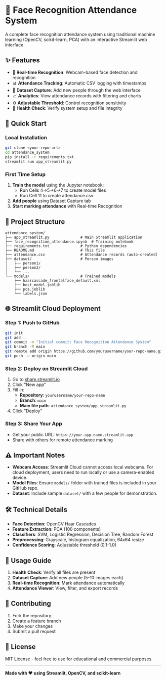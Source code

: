 # 📸 Face Recognition Attendance System

A complete face recognition attendance system using traditional machine learning (OpenCV, scikit-learn, PCA) with an interactive Streamlit web interface.

## ✨ Features

- 🎥 **Real-time Recognition**: Webcam-based face detection and recognition
- 📊 **Attendance Tracking**: Automatic CSV logging with timestamps
- 📸 **Dataset Capture**: Add new people through the web interface
- 📈 **Analytics**: View attendance records with filtering and charts
- ⚙️ **Adjustable Threshold**: Control recognition sensitivity
- 🏥 **Health Check**: Verify system setup and file integrity

## 🚀 Quick Start

### Local Installation
```bash
git clone <your-repo-url>
cd attendance_system
pip install -r requirements.txt
streamlit run app_streamlit.py
```

### First Time Setup
1. **Train the model** using the Jupyter notebook:
   - Run Cells 4→5→6→7 to create model files
   - Run Cell 11 to create attendance.csv
2. **Add people** using Dataset Capture tab
3. **Start marking attendance** with Real-time Recognition

## 📁 Project Structure
```
attendance_system/
├── app_streamlit.py              # Main Streamlit application
├── face_recognition_attendance.ipynb  # Training notebook
├── requirements.txt              # Python dependencies
├── README.md                     # This file
├── attendance.csv                # Attendance records (auto-created)
├── dataset/                      # Person images
│   ├── person1/
│   ├── person2/
│   └── ...
└── models/                       # Trained models
    ├── haarcascade_frontalface_default.xml
    ├── best_model.joblib
    ├── pca.joblib
    └── labels.json
```

## 🌐 Streamlit Cloud Deployment

### Step 1: Push to GitHub
```bash
git init
git add .
git commit -m "Initial commit: Face Recognition Attendance System"
git branch -M main
git remote add origin https://github.com/yourusername/your-repo-name.git
git push -u origin main
```

### Step 2: Deploy on Streamlit Cloud
1. Go to [share.streamlit.io](https://share.streamlit.io)
2. Click "New app"
3. Fill in:
   - **Repository**: `yourusername/your-repo-name`
   - **Branch**: `main`
   - **Main file path**: `attendance_system/app_streamlit.py`
4. Click "Deploy"

### Step 3: Share Your App
- Get your public URL: `https://your-app-name.streamlit.app`
- Share with others for remote attendance marking

## ⚠️ Important Notes

- **Webcam Access**: Streamlit Cloud cannot access local webcams. For cloud deployment, users need to run locally or use a camera-enabled device.
- **Model Files**: Ensure `models/` folder with trained files is included in your GitHub repo.
- **Dataset**: Include sample `dataset/` with a few people for demonstration.

## 🛠️ Technical Details

- **Face Detection**: OpenCV Haar Cascades
- **Feature Extraction**: PCA (100 components)
- **Classifiers**: SVM, Logistic Regression, Decision Tree, Random Forest
- **Preprocessing**: Grayscale, histogram equalization, 64x64 resize
- **Confidence Scoring**: Adjustable threshold (0.1-1.0)

## 📝 Usage Guide

1. **Health Check**: Verify all files are present
2. **Dataset Capture**: Add new people (5-10 images each)
3. **Real-time Recognition**: Mark attendance automatically
4. **Attendance Viewer**: View, filter, and export records

## 🤝 Contributing

1. Fork the repository
2. Create a feature branch
3. Make your changes
4. Submit a pull request

## 📄 License

MIT License - feel free to use for educational and commercial purposes.

---

**Made with ❤️ using Streamlit, OpenCV, and scikit-learn**


